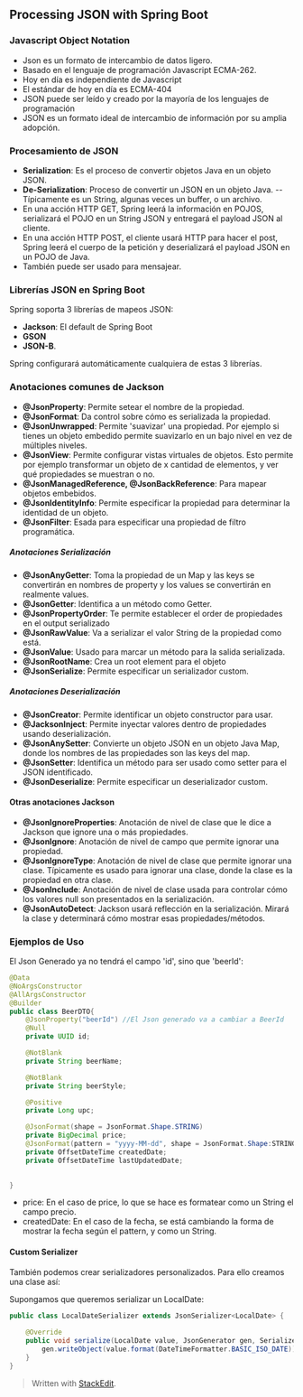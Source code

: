## Processing JSON with Spring Boot


### Javascript Object Notation

- Json es un formato de intercambio de datos ligero.
- Basado en el lenguaje de programación Javascript ECMA-262.
- Hoy en día es independiente de Javascript
- El estándar de hoy en día es ECMA-404
- JSON puede ser leído y creado por la mayoría de los lenguajes de programación
- JSON es un formato ideal de intercambio de información por su amplia adopción.

### Procesamiento de JSON

- **Serialization**: Es el proceso de convertir objetos Java en un objeto JSON.
- **De-Serialization**: Proceso de convertir un JSON en un objeto Java. 
-- Típicamente es un String, algunas veces un buffer, o un archivo.
- En una acción HTTP GET, Spring leerá la información en POJOS, serializará el POJO en un String JSON y entregará el payload JSON al cliente. 
- En una acción HTTP POST, el cliente usará HTTP para hacer el post, Spring leerá el cuerpo de la petición y deserializará el payload JSON en un POJO de Java.
- También puede ser usado para mensajear. 

### Librerías JSON en Spring Boot

Spring soporta 3 librerías de mapeos JSON:

- **Jackson**: El default de Spring Boot
- **GSON**
- **JSON-B**.

Spring configurará automáticamente cualquiera de estas 3 librerías.

### Anotaciones comunes de Jackson

- **@JsonProperty**: Permite setear el nombre de la propiedad.
- **@JsonFormat**: Da control sobre cómo es serializada la propiedad.
- **@JsonUnwrapped**: Permite 'suavizar' una propiedad. Por ejemplo si tienes un objeto embedido permite suavizarlo en un bajo nivel en vez de múltiples niveles.
- **@JsonView**: Permite configurar vistas virtuales de objetos. Esto permite por ejemplo transformar un objeto de x cantidad de elementos, y ver qué propiedades se muestran o no.
- **@JsonManagedReference, @JsonBackReference**: Para mapear objetos embebidos.
- **@JsonIdentityInfo**: Permite especificar la propiedad para determinar la identidad de un objeto. 
- **@JsonFilter**: Esada para especificar una propiedad de filtro programática. 

##### Anotaciones Serialización

- **@JsonAnyGetter**:  Toma la propiedad de un Map y las keys se convertirán en nombres de property y los values se convertirán en realmente values. 
- **@JsonGetter**: Identifica a un método como Getter.
- **@JsonPropertyOrder**: Te permite establecer el order de propiedades en el output serializado
- **@JsonRawValue**: Va a serializar el valor String de la propiedad como está. 
- **@JsonValue**: Usado para marcar un método para la salida serializada. 
- **@JsonRootName**: Crea un root element para el objeto
- **@JsonSerialize**: Permite especificar un serializador custom. 

##### Anotaciones Deserialización

- **@JsonCreator**: Permite identificar un objeto constructor para usar. 
- **@JacksonInject**: Permite inyectar valores dentro de propiedades usando deserialización. 
- **@JsonAnySetter**: Convierte un objeto JSON en un objeto Java Map, donde los nombres de las propiedades son las keys del map.
- **@JsonSetter**: Identifica un método para ser usado como setter para el JSON identificado.
- **@JsonDeserialize**: Permite especificar un deserializador custom.

#### Otras anotaciones Jackson

- **@JsonIgnoreProperties**: Anotación de nivel de clase que le dice a Jackson que ignore una o más propiedades.
- **@JsonIgnore**: Anotación de nivel de campo que permite ignorar una propiedad.
- **@JsonIgnoreType**: Anotación de nivel de clase que permite ignorar una clase. Típicamente es usado para ignorar una clase, donde la clase es la propiedad en otra clase.
- **@JsonInclude**: Anotación de nivel de clase usada para controlar cómo los valores null son presentados en la serialización.
- **@JsonAutoDetect**: Jackson usará reflección en la serialización. Mirará la clase y determinará cómo mostrar esas propiedades/métodos. 

### Ejemplos de Uso

El Json Generado ya no tendrá el campo 'id', sino que 'beerId':
```java
@Data
@NoArgsConstructor
@AllArgsConstructor
@Builder
public class BeerDTO{
	@JsonProperty("beerId") //El Json generado va a cambiar a BeerId
	@Null
	private UUID id;

	@NotBlank
	private String beerName;

	@NotBlank
	private String beerStyle;

	@Positive
	private Long upc;

	@JsonFormat(shape = JsonFormat.Shape.STRING)
	private BigDecimal price;
	@JsonFormat(pattern = "yyyy-MM-dd", shape = JsonFormat.Shape:STRING)
	private OffsetDateTime createdDate;
	private OffsetDateTime lastUpdatedDate;

	
}
```
- price: En el caso de price, lo que se hace es formatear como un String el campo precio. 
- createdDate: En el caso de la fecha, se está cambiando la forma de mostrar la fecha según el pattern, y como un String.


#### Custom Serializer

También podemos crear serializadores personalizados. Para ello creamos una clase así:

Supongamos que queremos serializar un LocalDate: 


```java
public class LocalDateSerializer extends JsonSerializer<LocalDate> {
	
	@Override
	public void serialize(LocalDate value, JsonGenerator gen, SerializerProvider serializers) throws IOEXception{
		gen.writeObject(value.format(DateTimeFormatter.BASIC_ISO_DATE));
	}
}

```
> Written with [StackEdit](https://stackedit.io/).
<!--stackedit_data:
eyJoaXN0b3J5IjpbMzI5NTE4MTEsMTU1MDc0ODQwNiwtODU4Nj
A0MTUxLC0xNDU2Mjk2NDM5XX0=
-->